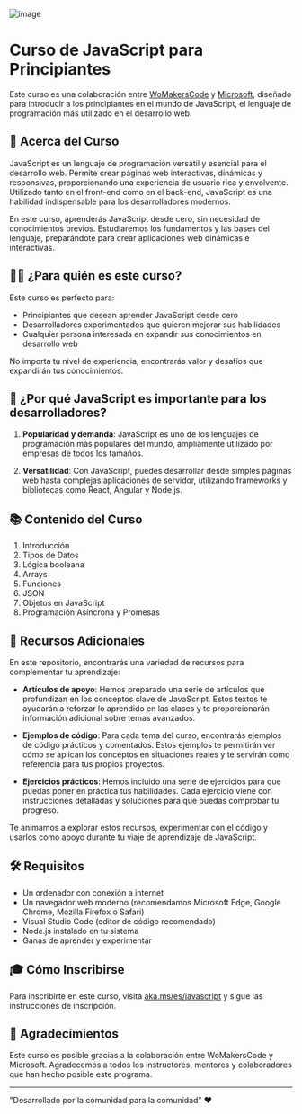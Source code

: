 ![image](https://github.com/user-attachments/assets/5cfe6765-5350-49ae-bbfc-9a813ad015f6)

# Curso de JavaScript para Principiantes

Este curso es una colaboración entre [WoMakersCode](https://womakerscode.org/) y [Microsoft](https://www.microsoft.com/), diseñado para introducir a los principiantes en el mundo de JavaScript, el lenguaje de programación más utilizado en el desarrollo web.

## 🎯 Acerca del Curso

JavaScript es un lenguaje de programación versátil y esencial para el desarrollo web. Permite crear páginas web interactivas, dinámicas y responsivas, proporcionando una experiencia de usuario rica y envolvente. Utilizado tanto en el front-end como en el back-end, JavaScript es una habilidad indispensable para los desarrolladores modernos.

En este curso, aprenderás JavaScript desde cero, sin necesidad de conocimientos previos. Estudiaremos los fundamentos y las bases del lenguaje, preparándote para crear aplicaciones web dinámicas e interactivas.

## 👩‍💻 ¿Para quién es este curso?

Este curso es perfecto para:
- Principiantes que desean aprender JavaScript desde cero
- Desarrolladores experimentados que quieren mejorar sus habilidades
- Cualquier persona interesada en expandir sus conocimientos en desarrollo web

No importa tu nivel de experiencia, encontrarás valor y desafíos que expandirán tus conocimientos.

## 🚀 ¿Por qué JavaScript es importante para los desarrolladores?

1. **Popularidad y demanda**: JavaScript es uno de los lenguajes de programación más populares del mundo, ampliamente utilizado por empresas de todos los tamaños.

2. **Versatilidad**: Con JavaScript, puedes desarrollar desde simples páginas web hasta complejas aplicaciones de servidor, utilizando frameworks y bibliotecas como React, Angular y Node.js.

## 📚 Contenido del Curso

1. Introducción
1. Tipos de Datos
1. Lógica booleana
1. Arrays
1. Funciones
1. JSON
1. Objetos en JavaScript
1. Programación Asíncrona y Promesas

## 📖 Recursos Adicionales

En este repositorio, encontrarás una variedad de recursos para complementar tu aprendizaje:

- **Artículos de apoyo**: Hemos preparado una serie de artículos que profundizan en los conceptos clave de JavaScript. Estos textos te ayudarán a reforzar lo aprendido en las clases y te proporcionarán información adicional sobre temas avanzados.

- **Ejemplos de código**: Para cada tema del curso, encontrarás ejemplos de código prácticos y comentados. Estos ejemplos te permitirán ver cómo se aplican los conceptos en situaciones reales y te servirán como referencia para tus propios proyectos.

- **Ejercicios prácticos**: Hemos incluido una serie de ejercicios para que puedas poner en práctica tus habilidades. Cada ejercicio viene con instrucciones detalladas y soluciones para que puedas comprobar tu progreso.

Te animamos a explorar estos recursos, experimentar con el código y usarlos como apoyo durante tu viaje de aprendizaje de JavaScript.

## 🛠 Requisitos

- Un ordenador con conexión a internet
- Un navegador web moderno (recomendamos Microsoft Edge, Google Chrome, Mozilla Firefox o Safari)
- Visual Studio Code (editor de código recomendado)
- Node.js instalado en tu sistema
- Ganas de aprender y experimentar

## 🎓 Cómo Inscribirse

Para inscribirte en este curso, visita [aka.ms/es/javascript](https://aka.ms/es/javascript) y sigue las instrucciones de inscripción.

## 🙏 Agradecimientos

Este curso es posible gracias a la colaboración entre WoMakersCode y Microsoft. Agradecemos a todos los instructores, mentores y colaboradores que han hecho posible este programa.

---

"Desarrollado por la comunidad para la comunidad" ❤️
